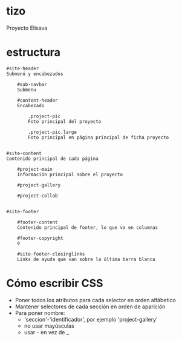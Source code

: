 tizo
====

Proyecto Elisava


estructura
====

	#site-header
	Submenú y encabezados

		#sub-navbar
		Submenu

		#content-header
		Encabezado
		
			.project-pic
			Foto principal del proyecto
		
			.project-pic.large
			Foto principal en página principal de ficha proyecto
		
		
	#site-content
	Contenido principal de cada página

		#project-main
		Información principal sobre el proyecto
	
		#project-gallery
	
		#project-collab
	

	#site-footer

		#footer-content
		Contenido principal de footer, lo que va en columnas
	
		#footer-copyright
		©
	
		#site-footer-closinglinks
		Links de ayuda que van sobre la última barra blanca
	


Cómo escribir CSS
====

* Poner todos los atributos para cada selector en orden alfábetico
* Mantener selectores de cada sección en orden de aparición
* Para poner nombre: 
	* 'seccion'-'identificador', por ejemplo 'project-gallery'
	* no usar mayúsculas
	* usar - en vez de _ 